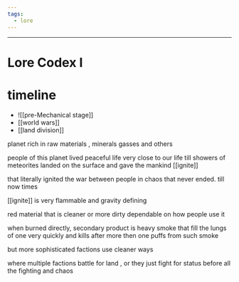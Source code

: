```yaml
---
tags:
  - lore
---
```

---
# Lore Codex I

# timeline
- ![[pre-Mechanical stage]]
- [[world wars]]
- [[land division]]






planet rich in raw materials , minerals gasses and others

people of this planet lived peaceful life very close to our life till showers of meteorites landed on the surface and gave the mankind [[ignite]]

that literally ignited the war between people in chaos that never ended. till now times

[[ignite]] is very flammable and gravity defining 

red material that is cleaner or more dirty dependable on how people use it

when burned directly, secondary product is heavy smoke that fill the lungs of one very quickly and kills after more then one puffs from such smoke 

but more sophisticated factions use cleaner ways


where multiple factions battle for land , or they just fight for status 
before all the fighting and chaos 



